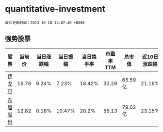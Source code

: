 # quantitative-investment

`最后更新时间：2023-10-10 14:07:40 +0800`

## 强势股票

|股票|当前价|当日涨跌幅|当日振幅|当日换手率|市盈率TTM|总市值|近10日涨跌幅|
|----|----|----|----|----|----|----|----|
|[伊戈尔](https://xueqiu.com/S/SZ002922)|16.78|9.24%|7.23%|18.42%|33.29|65.59亿|21.16%|
|[东睦股份](https://xueqiu.com/S/SH600114)|12.82|0.16%|10.47%|20.2%|55.13|79.02亿|23.15%|
